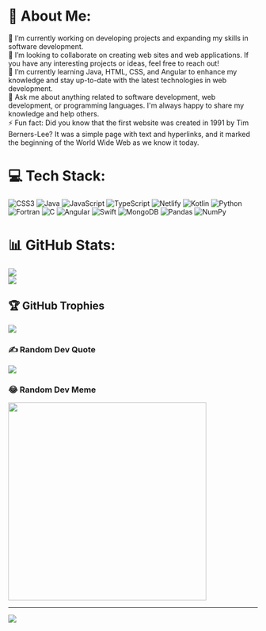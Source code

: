 # 💫 About Me:
🔭 I’m currently working on developing projects and expanding my skills in software development.<br>👯 I’m looking to collaborate on creating web sites and web applications. If you have any interesting projects or ideas, feel free to reach out!<br>🌱 I’m currently learning Java, HTML, CSS, and Angular to enhance my knowledge and stay up-to-date with the latest technologies in web development.<br>💬 Ask me about anything related to software development, web development, or programming languages. I'm always happy to share my knowledge and help others.<br>⚡ Fun fact: Did you know that the first website was created in 1991 by Tim Berners-Lee? It was a simple page with text and hyperlinks, and it marked the beginning of the World Wide Web as we know it today.


# 💻 Tech Stack:
![CSS3](https://img.shields.io/badge/css3-%231572B6.svg?style=for-the-badge&logo=css3&logoColor=white) ![Java](https://img.shields.io/badge/java-%23ED8B00.svg?style=for-the-badge&logo=java&logoColor=white) ![JavaScript](https://img.shields.io/badge/javascript-%23323330.svg?style=for-the-badge&logo=javascript&logoColor=%23F7DF1E) ![TypeScript](https://img.shields.io/badge/typescript-%23007ACC.svg?style=for-the-badge&logo=typescript&logoColor=white) ![Netlify](https://img.shields.io/badge/netlify-%23000000.svg?style=for-the-badge&logo=netlify&logoColor=#00C7B7) ![Kotlin](https://img.shields.io/badge/kotlin-%230095D5.svg?style=for-the-badge&logo=kotlin&logoColor=white) ![Python](https://img.shields.io/badge/python-3670A0?style=for-the-badge&logo=python&logoColor=ffdd54) ![Fortran](https://img.shields.io/badge/Fortran-%23734F96.svg?style=for-the-badge&logo=fortran&logoColor=white) ![C](https://img.shields.io/badge/c-%2300599C.svg?style=for-the-badge&logo=c&logoColor=white) ![Angular](https://img.shields.io/badge/angular-%23DD0031.svg?style=for-the-badge&logo=angular&logoColor=white) ![Swift](https://img.shields.io/badge/swift-F54A2A?style=for-the-badge&logo=swift&logoColor=white) ![MongoDB](https://img.shields.io/badge/MongoDB-%234ea94b.svg?style=for-the-badge&logo=mongodb&logoColor=white) ![Pandas](https://img.shields.io/badge/pandas-%23150458.svg?style=for-the-badge&logo=pandas&logoColor=white) ![NumPy](https://img.shields.io/badge/numpy-%23013243.svg?style=for-the-badge&logo=numpy&logoColor=white)


# 📊 GitHub Stats:
<!-- ![](https://github-readme-stats.vercel.app/api?username=rss999999999&theme=merko&hide_border=false&include_all_commits=true&count_private=true)<br/>  -->
![](https://github-readme-streak-stats.herokuapp.com/?user=rss999999999&theme=merko&hide_border=false)<br/>
![](https://github-readme-stats.vercel.app/api/top-langs/?username=rss999999999&theme=merko&hide_border=false&include_all_commits=true&count_private=true&layout=compact)


## 🏆 GitHub Trophies
![](https://github-profile-trophy.vercel.app/?username=rss999999999&theme=nord&no-frame=false&no-bg=true&margin-w=4)

### ✍️ Random Dev Quote
![](https://quotes-github-readme.vercel.app/api?type=vetical&theme=radical)

### 😂 Random Dev Meme
<img src='https://randommeme-five.vercel.app/' style="height: 400px;"/>

---
[![](https://visitcount.itsvg.in/api?id=rss999999999&icon=0&color=0)](https://visitcount.itsvg.in)

<!-- Proudly created with GPRM ( https://gprm.itsvg.in ) -->

